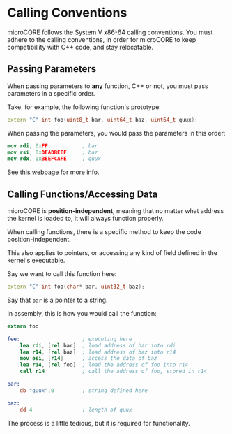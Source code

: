 # Calling Conventions

microCORE follows the System V x86-64 calling conventions. You must adhere to the calling conventions, in order for microCORE to keep compatibillity with C++ code, and stay relocatable.

## Passing Parameters

When passing parameters to **any** function, C++ or not, you must pass parameters in a specific order.

Take, for example, the following function's prototype:
```c++
extern "C" int foo(uint8_t bar, uint64_t baz, uint64_t quux);
```

When passing the parameters, you would pass the parameters in this order:

```nasm
mov rdi, 0xFF           ; bar
mov rsi, 0xDEADBEEF     ; baz
mov rdx, 0xBEEFCAFE     ; quux
```

See [this webpage](https://wiki.osdev.org/Calling_Conventions) for more info.

## Calling Functions/Accessing Data

microCORE is **position-independent**, meaning that no matter what address the kernel is loaded to, it will always function properly.

When calling functions, there is a specific method to keep the code position-independent.

This also applies to pointers, or accessing any kind of field defined in the kernel's executable.

Say we want to call this function here:
```c++
extern "C" int foo(char* bar, uint32_t baz);
```
Say that `bar` is a pointer to a string.

In assembly, this is how you would call the function:
```nasm
extern foo

fee:                    ; executing here
    lea rdi, [rel bar]  ; load address of bar into rdi
    lea r14, [rel baz]  ; load address of baz into r14
    mov esi, [r14]      ; access the data of baz
    lea r14, [rel foo]  ; load the address of foo into r14
    call r14            ; call the address of foo, stored in r14

bar:
    db "quux",0         ; string defined here

baz:
    dd 4                ; length of quux
```
The process is a little tedious, but it is required for functionality.    